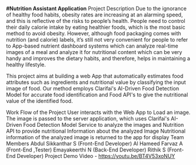 **#Nutrition Assistant Application**
Project Description
Due to the ignorance of healthy food habits, obesity rates are increasing at an alarming speed, and this is reflective of the risks to people’s health. People need to control their daily calorie intake by eating healthier foods, which is the most basic method to avoid obesity. However, although food packaging comes with nutrition (and calorie) labels, it’s still not very convenient for people to refer to App-based nutrient dashboard systems which can analyze real-time images of a meal and analyze it for nutritional content which can be very handy and improves the dietary habits, and therefore, helps in maintaining a healthy lifestyle.

This project aims at building a web App that automatically estimates food attributes such as ingredients and nutritional value by classifying the input image of food. Our method employs Clarifai's AI-Driven Food Detection Model for accurate food identification and Food API's to give the nutritional value of the identified food.

Work Flow of the Project
User interacts with the Web App to Load an image. The image is passed to the server application, which uses Clarifai's AI-Driven Food Detection Model Service to analyze the images and Nutrition API to provide nutritional
Information about the analyzed Image
Nutritional information of the analyzed image is returned to the app for display
Team Members
Abdul Sikkanthar S (Front-End Developer)
Al Hameed Farvaz A (Front-End ,Tester)
Emayakeerthi N (Back-End Developer)
Rithik S (Front-End Developer)
Project Demo Video - https://youtu.be/BT4V53xoNUY
